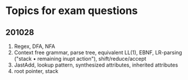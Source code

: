# Topics for exam questions 

## 201028

1. Regex, DFA, NFA
2. Context free grammar, parse tree, equivalent LL(1), EBNF, LR-parsing ("stack • remaining inupt  action"), shift/reduce/accept
3. JastAdd, lookup pattern, synthesized attributes, inherited attributes 
4. root pointer, stack